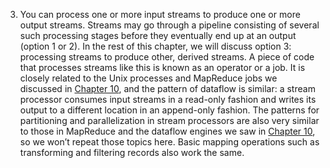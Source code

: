 3.  You can process one or more input streams to produce one or more output streams. Streams may go
through a pipeline consisting of several such processing stages before they eventually end up at
an output (option 1 or 2). 
In the rest of this chapter, we will discuss option 3: processing streams to produce other, derived
streams. A piece of code that processes streams like this is known as an operator or a job. It
is closely related to the Unix processes and MapReduce jobs we discussed in [Chapter 10](ch10.html#ch_batch), and
the pattern of dataflow is similar: a stream processor consumes input streams in a read-only
fashion and writes its output to a different location in an append-only fashion. 
The patterns for partitioning and parallelization in stream processors are also very similar to
those in MapReduce and the dataflow engines we saw in [Chapter 10](ch10.html#ch_batch), so we won’t repeat those topics
here. Basic mapping operations such as transforming and filtering records also work the same.